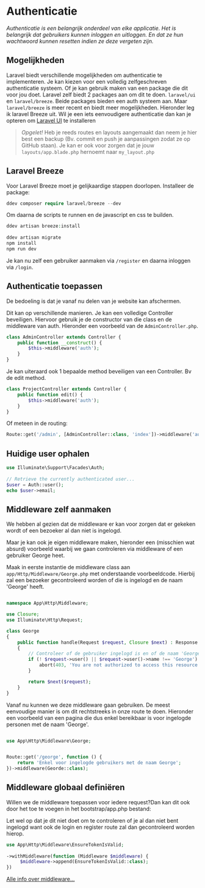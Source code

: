 # Authenticatie

*Authenticatie is een belangrijk onderdeel van elke applicatie. Het is belangrijk dat gebruikers kunnen inloggen en uitloggen. En dat ze hun wachtwoord kunnen resetten indien ze deze vergeten zijn.*

## Mogelijkheden

Laravel biedt verschillende mogelijkheden om authenticatie te implementeren. Je kan kiezen voor een volledig zelfgeschreven authenticatie systeem. Of je kan gebruik maken van een package die dit voor jou doet. Laravel zelf biedt 2 packages aan om dit te doen. `laravel/ui` en `laravel/breeze`. Beide packages bieden een auth systeem aan. Maar `laravel/breeze` is meer recent en biedt meer mogelijkheden. Hieronder leg ik laravel Breeze uit. Wil je een iets eenvoudigere authenticatie dan kan je opteren om [Laravel UI](/laravel/laravel/how-to/laravel-ui) te installeren

>*Opgelet!* Heb je reeds routes en layouts aangemaakt dan neem je hier best een backup (Bv. commit en push je aanpassingen zodat ze op GitHub staan). Je kan er ook voor zorgen dat je jouw `layouts/app.blade.php` hernoemt naar `my_layout.php`

## Laravel Breeze

Voor Laravel Breeze moet je gelijkaardige stappen doorlopen. Installeer de package:

``` php
ddev composer require laravel/breeze --dev
```

Om daarna de scripts te runnen en de javascript en css te builden.

``` php
ddev artisan breeze:install
 
ddev artisan migrate
npm install
npm run dev
```

Je kan nu zelf een gebruiker aanmaken via `/register` en daarna inloggen via `/login`.

## Authenticatie toepassen

De bedoeling is dat je vanaf nu delen van je website kan afschermen.

Dit kan op verschillende manieren. Je kan een volledige Controller beveiligen. Hiervoor gebruik je de constructor van die class en de middleware van auth. Hieronder een voorbeeld van de `AdminController.php`.

``` php
class AdminController extends Controller {
    public function __construct() {
        $this->middleware('auth');
    }
}
```

Je kan uiteraard ook 1 bepaalde method beveiligen van een Controller. Bv de edit method.

``` php
class ProjectController extends Controller {
    public function edit() {
        $this->middleware('auth');
    }
}
```

Of meteen in de routing:

``` php
Route::get('/admin', [AdminController::class, 'index'])->middleware('auth');
```

## Huidige user ophalen

``` php
use Illuminate\Support\Facades\Auth;
 
// Retrieve the currently authenticated user...
$user = Auth::user();
echo $user->email;
```

## Middleware zelf aanmaken

We hebben al gezien dat de middleware er kan voor zorgen dat er gekeken wordt of een bezoeker al dan niet is ingelogd.

Maar je kan ook je eigen middleware maken, hieronder een (misschien wat absurd) voorbeeld waarbij we gaan controleren via middleware of een gebruiker George heet.

Maak in eerste instantie de middleware class aan `app/Http/Middleware/George.php` met onderstaande voorbeeldcode. Hierbij zal een bezoeker gecontroleerd worden of die is ingelogd en de naam 'George' heeft.

``` php

namespace App\Http\Middleware;

use Closure;
use Illuminate\Http\Request;

class George
{
    public function handle(Request $request, Closure $next) : Response
    {
        // Controleer of de gebruiker ingelogd is en of de naam 'George' is
        if (! $request->user() || $request->user()->name !== 'George') {
            abort(403, 'You are not authorized to access this resource.');
        }

        return $next($request);
    }
}
```



Vanaf nu kunnen we deze middleware gaan gebruiken. De meest eenvoudige manier is om dit rechtstreeks in onze route te doen. Hieronder een voorbeeld van een pagina die dus enkel bereikbaar is voor ingelogde personen met de naam 'George'.

``` php

use App\Http\Middleware\George;


Route::get('/george', function () {
    return 'Enkel voor ingelogde gebruikers met de naam George';
})->middleware(Georde::class);
```

## Middleware globaal definiëren 

Willen we de middleware toepassen voor iedere request?Dan kan dit ook door het toe te voegen in het bootstrap/app.php bestand:

Let wel op dat je dit niet doet om te controleren of je al dan niet bent ingelogd want ook de login en register route zal dan gecontroleerd worden hierop.

```php
use App\Http\Middleware\EnsureTokenIsValid;
 
->withMiddleware(function (Middleware $middleware) {
     $middleware->append(EnsureTokenIsValid::class);
})
```

[Alle info over middleware...](https://laravel.com/docs/11.x/middleware#main-content)